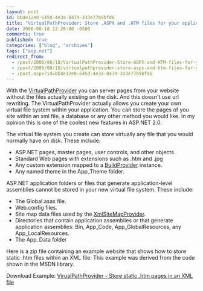 ```yaml
---
layout: post
id: bb4e12e0-645d-4e3a-8479-333e77b9bfd6
title: "VirtualPathProvider: Store .ASPX and .HTM files for your application in xml file or database"
date: 2006-08-18 22:28:00 -0500
comments: true
published: true
categories: ["blog", "archives"]
tags: ["asp.net"]
redirect_from: 
  - /post/2006/08/18/VirtualPathProvider-Store-ASPX-and-HTM-files-for-your-application-in-xml-file-or-database
  - /post/2006/08/18/virtualpathprovider-store-aspx-and-htm-files-for-your-application-in-xml-file-or-database
  - /post.aspx?id=bb4e12e0-645d-4e3a-8479-333e77b9bfd6
---
```

<!-- more -->
<p>With the <a href="http://msdn2.microsoft.com/en-us/library/system.web.hosting.virtualpathprovider.aspx">VirtualPathProvider</a> you can server pages from your website without the files actually existing on the disk. And this doesn't use url rewriting. The VirtualPathProvider actually allows you create your own virtual file system within your application. You can store the pages of you site within an xml file, a database or any other method you would like. In my opinion this is one of the coolest new features in ASP.NET 2.0.</p>
<p>The virtual file system you create can store virtually any file that you would normally have on disk. These include:</p>
<ul>
<li>ASP.NET pages, master pages, user controls, and other objects. </li>
<li>Standard Web pages with extensions such as .htm and .jpg </li>
<li>Any custom extension mapped to a <a href="http://msdn2.microsoft.com/en-us/library/system.web.compilation.buildprovider.aspx">BuildProvider</a> instance. </li>
<li>Any named theme in the App_Theme folder.</li>
</ul>
<p>ASP.NET application folders or files that generate application-level assemblies cannot be stored in your new virtual file system. These include:</p>
<ul>
<li>The Global.asax file. </li>
<li>Web.config files. </li>
<li>Site map data files used by the <a href="http://msdn2.microsoft.com/en-us/library/system.web.xmlsitemapprovider.aspx">XmlSiteMapProvider</a>. </li>
<li>Directories that contain application assemblies or that generate application assemblies: Bin, App_Code, App_GlobalResources, any App_LocalResources. </li>
<li>The App_Data folder</li>
</ul>
<p>Here is a zip file containing an example website that shows how to store static .htm files within an XML file. This example was derived from the code shown in the MSDN library.</p>
<p>Download Example: <a href="/download/blog/1323/VirtualPathProvider.zip">VirualPathProvider - Store static .htm pages in an XML file</a></p>
